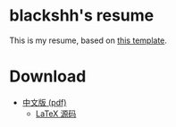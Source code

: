 # blackshh's resume

This is my resume, based on [this template](https://github.com/billryan/resume).

# Download
+ [中文版 (pdf)](./resume-cn.pdf)
  + [LaTeX 源码](./resume-cn.tex)
